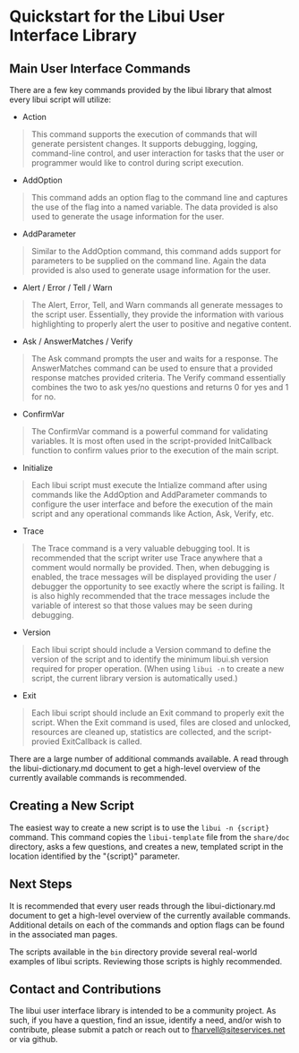 # Quickstart for the Libui User Interface Library

## Main User Interface Commands

There are a few key commands provided by the libui library that almost every
libui script will utilize:

* Action
> This command supports the execution of commands that will generate persistent
> changes. It supports debugging, logging, command-line control, and user
> interaction for tasks that the user or programmer would like to control during
> script execution.

* AddOption
> This command adds an option flag to the command line and captures the use of
> the flag into a named variable. The data provided is also used to generate the
> usage information for the user.

* AddParameter
> Similar to the AddOption command, this command adds support for parameters to
> be supplied on the command line. Again the data provided is also used to
> generate usage information for the user.

* Alert / Error / Tell / Warn
> The Alert, Error, Tell, and Warn commands all generate messages to the script
> user. Essentially, they provide the information with various highlighting to
> properly alert the user to positive and negative content.

* Ask / AnswerMatches / Verify
> The Ask command prompts the user and waits for a response. The AnswerMatches
> command can be used to ensure that a provided response matches provided
> criteria. The Verify command essentially combines the two to ask yes/no
> questions and returns 0 for yes and 1 for no.

* ConfirmVar
> The ConfirmVar command is a powerful command for validating variables. It is
> most often used in the script-provided InitCallback function to confirm values
> prior to the execution of the main script.

* Initialize
> Each libui script must execute the Intialize command after using commands like
> the AddOption and AddParameter commands to configure the user interface and
> before the execution of the main script and any operational commands like
> Action, Ask, Verify, etc.

* Trace
> The Trace command is a very valuable debugging tool. It is recommended that
> the script writer use Trace anywhere that a comment would normally be
> provided. Then, when debugging is enabled, the trace messages will be
> displayed providing the user / debugger the opportunity to see exactly where
> the script is failing. It is also highly recommended that the trace messages
> include the variable of interest so that those values may be seen during
> debugging.

* Version
> Each libui script should include a Version command to define the version of
> the script and to identify the minimum libui.sh version required for proper
> operation. (When using `libui -n` to create a new script, the current library
> version is automatically used.)

* Exit
> Each libui script should include an Exit command to properly exit the script.
> When the Exit command is used, files are closed and unlocked, resources are
> cleaned up, statistics are collected, and the script-provied ExitCallback is
> called.

There are a large number of additional commands available. A read through the
libui-dictionary.md document to get a high-level overview of the currently
available commands is recommended.

## Creating a New Script

The easiest way to create a new script is to use the `libui -n {script}`
command. This command copies the `libui-template` file from the `share/doc`
directory, asks a few questions, and creates a new, templated script in the
location identified by the "{script}" parameter.

## Next Steps

It is recommended that every user reads through the libui-dictionary.md document
to get a high-level overview of the currently available commands. Additional
details on each of the commands and option flags can be found in the associated
man pages.

The scripts available in the `bin` directory provide several real-world examples
of libui scripts. Reviewing those scripts is highly recommended.

## Contact and Contributions

The libui user interface library is intended to be a community project. As such,
if you have a question, find an issue, identify a need, and/or wish to
contribute, please submit a patch or reach out to fharvell@siteservices.net or
via github.
